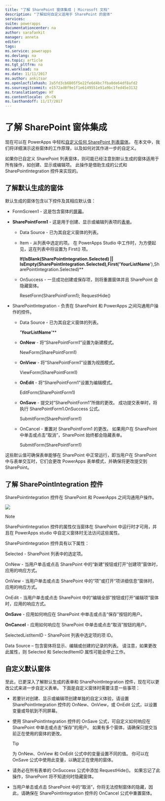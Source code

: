 ```yaml
---
title: "了解 SharePoint 窗体集成 | Microsoft 文档"
description: "了解如何自定义适用于 SharePoint 的窗体"
services: 
suite: powerapps
documentationcenter: na
author: sarafankit
manager: anneta
editor: 
tags: 
ms.service: powerapps
ms.devlang: na
ms.topic: article
ms.tgt_pltfrm: na
ms.workload: na
ms.date: 11/11/2017
ms.author: ankitsar
ms.openlocfilehash: 2a5fd3cb6805f5e22fe6d4bc7fba0de64df8afd2
ms.sourcegitcommit: e1572ad0f9e1f1e6149551e91a9bc1fed45e3132
ms.translationtype: HT
ms.contentlocale: zh-CN
ms.lasthandoff: 11/17/2017
---
```

# <a name="understand-sharepoint-forms-integration"></a>了解 SharePoint 窗体集成
现在可以在 PowerApps 中轻松[自定义任何 SharePoint 列表窗体](customize-list-form.md)。 在本文中，我们将详细演示这些窗体的工作原理，以及如何对其作进一步的自定义。

如果你已自定义 SharePoint 列表窗体，则可能已经注意到默认生成的窗体适用于所有操作，如创建、显示或编辑项。 此操作是借助生成的公式和 SharePointIntegration 控件来实现的。

## <a name="understand-the-default-generated-form"></a>了解默认生成的窗体

默认生成的窗体包含以下控件及其相应默认值：

* FormScreen1 - 这是包含窗体的[屏幕](./controls/control-screen.md)。

* **SharePointForm1** - 这是用于创建、显示或编辑列表项的[表单](working-with-forms.md)。

    * Data Source - 已为其自定义窗体的列表。

    * Item - 从列表中选定的项。 在 PowerApps Studio 中工作时，为方便起见，这在列表中将设置为 First() 项。

        **If(IsBlank(SharePointIntegration.Selected) || IsEmpty(SharePointIntegration.Selected),First('YourListName**'),SharePointIntegration.Selected)**

    * OnSuccess - 一旦成功创建或保存项，则将重置窗体并且 SharePoint 会隐藏窗体。

        ResetForm(SharePointForm1); RequestHide()

* SharePointIntegration - 负责在 SharePoint 和 PowerApps 之间沟通用户操作的控件。

    * Data Source - 已为其自定义窗体的列表。

        **'YourListName**'**

    * **OnNew** - 将“SharePointForm1”设置为新建模式。

        NewForm(SharePointForm1)

    * **OnView** - 将“SharePointForm1”设置为视图模式。

        ViewForm(SharePointForm1)

    * **OnEdit** - 将“SharePointForm1”设置为编辑模式。

        EditForm(SharePointForm1)

    * **OnSave** - 提交对“SharePointForm1”所做的更改。 成功提交表单时，将执行 SharePointForm1.OnSuccess 公式。

        SubmitForm(SharePointForm1)

    * OnCancel - 重置对 SharePointForm1 的更改。 如果用户在 SharePoint 中单击或点击“取消”，SharePoint 始终都会隐藏表单。

        SubmitForm(SharePointForm1)

这些默认值可确保表单能够在 SharePoint 中正常运行，即当用户在 SharePoint 中与表单交互时，它们会更改 PowerApps 表单模式，并确保将更改提交到 SharePoint。

## <a name="understand-the-sharepointintegration-control"></a>了解 SharePointIntegration 控件
SharePointIntegration 控件在 SharePoint 和 PowerApps 之间沟通用户操作。

![](./media/sharepoint-form-integration/sharepointintegration-object.png)

>[!NOTE]
>SharePointIntegration 控件的属性仅当窗体在 SharePoint 中运行时才可用，并且在 PowerApps studio 中自定义窗体时无法访问这些属性。

SharePointIntegration 控件具有以下属性：

Selected - SharePoint 列表中的选定项。

OnNew - 当用户单击或点击 SharePoint 中的“新建”按钮或打开“创建项”窗体时，应用的响应方式。

OnView - 当用户单击或点击 SharePoint 中的“项”或打开“项详细信息”窗体时，应用的响应方式。

OnEdit - 当用户单击或点击 SharePoint 中的“编辑全部”按钮或打开“编辑项”窗体时，应用的响应方式。

**OnSave** - 应用如何响应在 SharePoint 中单击或点击“保存”按钮的用户。

**OnCancel** - 应用如何响应在 SharePoint 中单击或点击“取消”按钮的用户。

SelectedListItemID - SharePoint 列表中选定项的项 ID。

Data Source – 包含窗体将显示、编辑或创建的记录的列表。 请注意，如果更改此属性，则 Selected 和 SelectedItemID 属性可能会停止工作。

## <a name="customize-the-default-form"></a>自定义默认窗体
至此，已更深入了解默认生成的表单和 SharePointIntegration 控件，现在可以更改公式来进一步自定义表单。 下面是自定义窗体时需要注意一些事项：

* 若要针对创建、显示或编辑项创建单独的自定义体验，请设置 SharePointIntegration 控件的 OnNew、OnView，或 OnEdit 公式，以设置变量或导航到不同屏幕。

* 使用 SharePointIntegration 控件的 OnSave 公式，可自定义如何响应在 SharePoint 中单击或点击“保存”的用户。 如果有多个窗体，请确保只提交当前正在使用的窗体的更改。

    >[!TIP]
     为 OnNew、OnView 和 OnEdit 公式中的变量设置不同的值。 你可以在 OnSave 公式中使用此变量，以确定正在使用的窗体。

* 请务必在所有表单的 OnSuccess 公式中添加 RequestHide()。 如果忘记了此操作，SharePoint 将不知道何时隐藏窗体。

* 当用户单击或点击 SharePoint 中的“取消”，你将无法控制窗体的隐藏，因此，请确保在 SharePointIntegration 控件的 OnCancel 公式中重置窗体。
